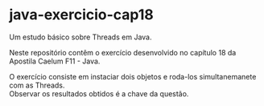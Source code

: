 # java-exercicio-cap18
Um estudo básico sobre Threads em Java.

Neste repositório contêm o exercício desenvolvido no capítulo 18 da Apostila Caelum F11 - Java.  

O exercício consiste em instaciar dois objetos e roda-los simultanemanete com as Threads.  
Observar os resultados obtidos é a chave da questão.
